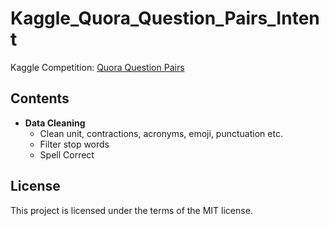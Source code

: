 # Kaggle_Quora_Question_Pairs_Intent
Kaggle Competition: [Quora Question Pairs](https://www.kaggle.com/c/quora-question-pairs)

## Contents
- **Data Cleaning**
    - Clean unit, contractions, acronyms, emoji, punctuation etc.
    - Filter stop words
    - Spell Correct


## License
This project is licensed under the terms of the MIT license.
